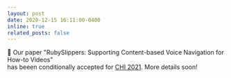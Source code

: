 ```yaml
---
layout: post
date: 2020-12-15 16:11:00-0400
inline: true
related_posts: false
---
```


📄 Our paper "RubySlippers: Supporting Content-based Voice Navigation for How-to Videos"  
has beeen conditionally accepted for [CHI 2021](https://chi2021.acm.org/). More details soon! 

